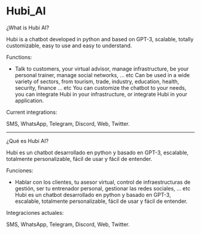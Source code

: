 # Hubi_AI
¿What is Hubi AI?

Hubi is a chatbot developed in python and based on GPT-3, scalable, totally customizable, easy to use and easy to understand.

Functions:

- Talk to customers, your virtual advisor, manage infrastructure, be your personal trainer, manage social networks, ... etc
Can be used in a wide variety of sectors, from tourism, trade, industry, education, health, security, finance ... etc
You can customize the chatbot to your needs, you can integrate Hubi in your infrastructure, or integrate Hubi in your application.

Current integrations:

SMS, WhatsApp, Telegram, Discord, Web, Twitter.

---

¿Qué es Hubi AI?

Hubi es un chatbot desarrollado en python y basado en GPT-3, escalable, totalmente personalizable, fácil de usar y fácil de entender.

Funciones:

- Hablar con los clientes, tu asesor virtual, control de infraestructuras de gestión, ser tu entrenador personal, gestionar las redes sociales, ... etc
Hubi es un chatbot desarrollado en python y basado en GPT-3, escalable, totalmente personalizable, fácil de usar y fácil de entender.

Integraciones actuales:

SMS, WhatsApp, Telegram, Discord, Web, Twitter.
